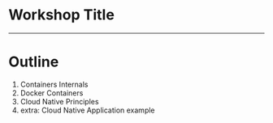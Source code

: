 Workshop Title
==============

---

# Outline

1. Containers Internals
2. Docker Containers
3. Cloud Native Principles
4. extra: Cloud Native Application example 
